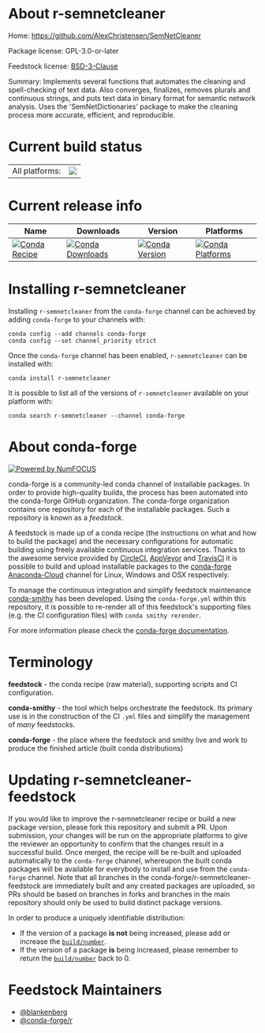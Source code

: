 About r-semnetcleaner
=====================

Home: https://github.com/AlexChristensen/SemNetCleaner

Package license: GPL-3.0-or-later

Feedstock license: [BSD-3-Clause](https://github.com/conda-forge/r-semnetcleaner-feedstock/blob/master/LICENSE.txt)

Summary: Implements several functions that automates the cleaning and spell-checking of text data. Also converges, finalizes, removes plurals and continuous strings, and puts text data in binary format for semantic network analysis. Uses the 'SemNetDictionaries' package to make the cleaning process more accurate, efficient, and reproducible.

Current build status
====================


<table><tr><td>All platforms:</td>
    <td>
      <a href="https://dev.azure.com/conda-forge/feedstock-builds/_build/latest?definitionId=10322&branchName=master">
        <img src="https://dev.azure.com/conda-forge/feedstock-builds/_apis/build/status/r-semnetcleaner-feedstock?branchName=master">
      </a>
    </td>
  </tr>
</table>

Current release info
====================

| Name | Downloads | Version | Platforms |
| --- | --- | --- | --- |
| [![Conda Recipe](https://img.shields.io/badge/recipe-r--semnetcleaner-green.svg)](https://anaconda.org/conda-forge/r-semnetcleaner) | [![Conda Downloads](https://img.shields.io/conda/dn/conda-forge/r-semnetcleaner.svg)](https://anaconda.org/conda-forge/r-semnetcleaner) | [![Conda Version](https://img.shields.io/conda/vn/conda-forge/r-semnetcleaner.svg)](https://anaconda.org/conda-forge/r-semnetcleaner) | [![Conda Platforms](https://img.shields.io/conda/pn/conda-forge/r-semnetcleaner.svg)](https://anaconda.org/conda-forge/r-semnetcleaner) |

Installing r-semnetcleaner
==========================

Installing `r-semnetcleaner` from the `conda-forge` channel can be achieved by adding `conda-forge` to your channels with:

```
conda config --add channels conda-forge
conda config --set channel_priority strict
```

Once the `conda-forge` channel has been enabled, `r-semnetcleaner` can be installed with:

```
conda install r-semnetcleaner
```

It is possible to list all of the versions of `r-semnetcleaner` available on your platform with:

```
conda search r-semnetcleaner --channel conda-forge
```


About conda-forge
=================

[![Powered by NumFOCUS](https://img.shields.io/badge/powered%20by-NumFOCUS-orange.svg?style=flat&colorA=E1523D&colorB=007D8A)](http://numfocus.org)

conda-forge is a community-led conda channel of installable packages.
In order to provide high-quality builds, the process has been automated into the
conda-forge GitHub organization. The conda-forge organization contains one repository
for each of the installable packages. Such a repository is known as a *feedstock*.

A feedstock is made up of a conda recipe (the instructions on what and how to build
the package) and the necessary configurations for automatic building using freely
available continuous integration services. Thanks to the awesome service provided by
[CircleCI](https://circleci.com/), [AppVeyor](https://www.appveyor.com/)
and [TravisCI](https://travis-ci.com/) it is possible to build and upload installable
packages to the [conda-forge](https://anaconda.org/conda-forge)
[Anaconda-Cloud](https://anaconda.org/) channel for Linux, Windows and OSX respectively.

To manage the continuous integration and simplify feedstock maintenance
[conda-smithy](https://github.com/conda-forge/conda-smithy) has been developed.
Using the ``conda-forge.yml`` within this repository, it is possible to re-render all of
this feedstock's supporting files (e.g. the CI configuration files) with ``conda smithy rerender``.

For more information please check the [conda-forge documentation](https://conda-forge.org/docs/).

Terminology
===========

**feedstock** - the conda recipe (raw material), supporting scripts and CI configuration.

**conda-smithy** - the tool which helps orchestrate the feedstock.
                   Its primary use is in the construction of the CI ``.yml`` files
                   and simplify the management of *many* feedstocks.

**conda-forge** - the place where the feedstock and smithy live and work to
                  produce the finished article (built conda distributions)


Updating r-semnetcleaner-feedstock
==================================

If you would like to improve the r-semnetcleaner recipe or build a new
package version, please fork this repository and submit a PR. Upon submission,
your changes will be run on the appropriate platforms to give the reviewer an
opportunity to confirm that the changes result in a successful build. Once
merged, the recipe will be re-built and uploaded automatically to the
`conda-forge` channel, whereupon the built conda packages will be available for
everybody to install and use from the `conda-forge` channel.
Note that all branches in the conda-forge/r-semnetcleaner-feedstock are
immediately built and any created packages are uploaded, so PRs should be based
on branches in forks and branches in the main repository should only be used to
build distinct package versions.

In order to produce a uniquely identifiable distribution:
 * If the version of a package **is not** being increased, please add or increase
   the [``build/number``](https://docs.conda.io/projects/conda-build/en/latest/resources/define-metadata.html#build-number-and-string).
 * If the version of a package **is** being increased, please remember to return
   the [``build/number``](https://docs.conda.io/projects/conda-build/en/latest/resources/define-metadata.html#build-number-and-string)
   back to 0.

Feedstock Maintainers
=====================

* [@blankenberg](https://github.com/blankenberg/)
* [@conda-forge/r](https://github.com/conda-forge/r/)

